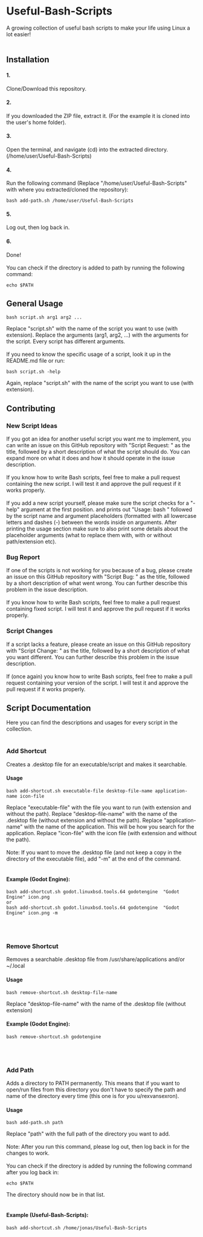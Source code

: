 # Useful-Bash-Scripts
A growing collection of useful bash scripts to make your life using Linux a lot easier! 
<br/>
<br/>
## Installation
#### 1.
Clone/Download this repository.

#### 2.
If you downloaded the ZIP file, extract it. (For the example it is cloned into the user's home folder).

#### 3.
Open the terminal, and navigate (cd) into the extracted directory. (/home/user/Useful-Bash-Scripts)

#### 4.
Run the following command (Replace "/home/user/Useful-Bash-Scripts" with where you extracted/cloned the repository):
```
bash add-path.sh /home/user/Useful-Bash-Scripts
```

#### 5.
Log out, then log back in.

#### 6.
Done!
<br/>
<br/>
You can check if the directory is added to path by running the following command:
```
echo $PATH
```

## General Usage
```
bash script.sh arg1 arg2 ...
```
Replace "script.sh" with the name of the script you want to use (with extension).
Replace the arguments (arg1, arg2, ...) with the arguments for the script. Every script has different arguments.
<br/>
<br/>
If you need to know the specific usage of a script, look it up in the README.md file or run:
```
bash script.sh -help
```
Again, replace "script.sh" with the name of the script you want to use (with extension).

## Contributing
### New Script Ideas
If you got an idea for another useful script you want me to implement, you can write an issue on this GitHub repository with "Script Request: " as the title, followed by a short description of what the script should do. You can expand more on what it does and how it should operate in the issue description.
<br/>
<br/>
If you know how to write Bash scripts, feel free to make a pull request containing the new script. I will test it and approve the pull request if it works properly. 
<br/>
<br/>
If you add a new script yourself, please make sure the script checks for a "-help" argument at the first position. and prints out "Usage: bash " followed by the script name and argument placeholders (formatted with all lowercase letters and dashes (-) between the words inside on arguments. After printing the usage section make sure to also print some details about the placeholder arguments (what to replace them with, with or without path/extension etc).

### Bug Report
If one of the scripts is not working for you because of a bug, please create an issue on this GitHub repository with "Script Bug: " as the title, followed by a short description of what went wrong. You can further describe this problem in the issue description.
<br/>
<br/>
If you know how to write Bash scripts, feel free to make a pull request containing fixed script. I will test it and approve the pull request if it works properly.

### Script Changes
If a script lacks a feature, please create an issue on this GitHub repository with "Script Change: " as the title, followed by a short description of what you want different. You can further describe this problem in the issue description.
<br/>
<br/>
If (once again) you know how to write Bash scripts, feel free to make a pull request containing your version of the script. I will test it and approve the pull request if it works properly.

## Script Documentation
Here you can find the descriptions and usages for every script in the collection.
<br/>
<br/>
### Add Shortcut
Creates a .desktop file for an executable/script and makes it searchable.

#### Usage
```
bash add-shortcut.sh executable-file desktop-file-name application-name icon-file
```

Replace "executable-file" with the file you want to run (with extension and without the path).
Replace "desktop-file-name" with the name of the .desktop file (without extension and without the path).
Replace "application-name" with the name of the application. This will be how you search for the application.
Replace "icon-file" with the icon file (with extension and without the path).
<br/>
<br/>
Note: If you want to move the .desktop file (and not keep a copy in the directory of the executable file), add "-m" at the end of the command.
<br/>
<br/>
#### Example (Godot Engine):
```
bash add-shortcut.sh godot.linuxbsd.tools.64 godotengine  "Godot Engine" icon.png
or
bash add-shortcut.sh godot.linuxbsd.tools.64 godotengine  "Godot Engine" icon.png -m
```
<br/>
<br/>


### Remove Shortcut
Removes a searchable .desktop file from /usr/share/applications and/or ~/.local

#### Usage
```
bash remove-shortcut.sh desktop-file-name
```


Replace "desktop-file-name" with the name of the .desktop file (without extension)

#### Example (Godot Engine):
```
bash remove-shortcut.sh godotengine
```
<br/>
<br/>

### Add Path
Adds a directory to PATH permanently. This means that if you want to open/run files from this directory you don't have to specify the path and name of the directory every time (this one is for you u/rexvansexron). 

#### Usage
```
bash add-path.sh path
```

Replace "path" with the full path of the directory you want to add.
<br/>
<br/>
Note: After you run this command, please log out, then log back in for the changes to work.
<br/>
<br/>
You can check if the directory is added by running the following command after you log back in:
```
echo $PATH
```
The directory should now be in that list.
<br/>
<br/>
#### Example (Useful-Bash-Scripts):
```
bash add-shortcut.sh /home/jonas/Useful-Bash-Scripts
```
